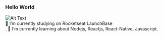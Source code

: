 ### Hello World
![Alt Text](https://lh6.googleusercontent.com/3JAptepbZJg5YuB3KFKkouTYQx001E7_Md_2Zb3drDGfg89ARexBkjdeZat3uUwfVENnXzCF4tdUN2pWb7ncGbSGOZu4jyVCv4xIlSyYfyBXYVswrPNfm82jtMTcPnHHpw2UnGY) </br>
 🔭 I’m currently studying on Rocketseat LaunchBase </br>.
 🌱 I’m currently learning about Nodejs, Reactjs, React-Native, Javascript.
 
 
<!--
**Rvkash/rvkash** is a ✨ _special_ ✨ repository because its `README.md` (this file) appears on your GitHub profile.

Here are some ideas to get you started:

- 🔭 I’m currently studyng on Rocket seat LaunchBase.
- 🌱 I’m currently learning about Nodejs, Reactjs, React-Native, Javascript.
- 👯 I’m looking to collaborate on ...
- 🤔 I’m looking for help with ...
- 💬 Ask me about ...
- 📫 How to reach me: 
- 😄 Pronouns: ...
- ⚡ Fun fact: ...
